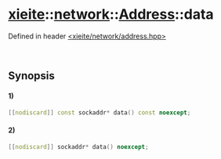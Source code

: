 # [xieite](../../../../../xieite.md)\:\:[network](../../../../../network.md)\:\:[Address](../../../address.md)\:\:data
Defined in header [<xieite/network/address.hpp>](../../../../../../include/xieite/network/address.hpp)

&nbsp;

## Synopsis
#### 1)
```cpp
[[nodiscard]] const sockaddr* data() const noexcept;
```
#### 2)
```cpp
[[nodiscard]] sockaddr* data() noexcept;
```
